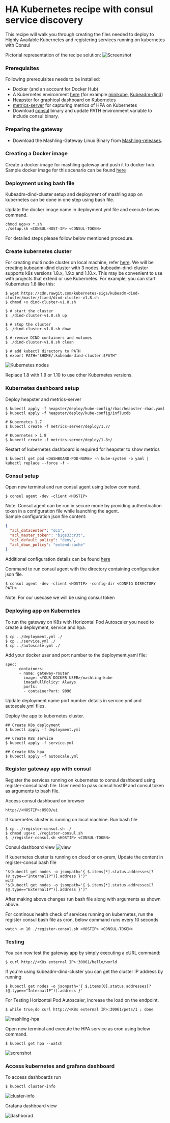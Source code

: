 # HA Kubernetes recipe with consul service discovery
This recipe will walk you through creating the files needed to deploy to Highly Available Kubernetes and registering services running on kubernetes with Consul

Pictorial representation of the recipe solution:
![Screenshot](images/HA-RECIPE.jpg)

### Prerequisites
Following prerequisites needs to be installed:
* Docker (and an account for Docker Hub)
* A Kubernetes environment [here](https://kubernetes.io/docs/setup/pick-right-solution/) (for example [minikube](https://github.com/kubernetes/minikube), [Kubeadm-dind](https://github.com/kubernetes-sigs/kubeadm-dind-cluster))
* [Heapster](https://github.com/kubernetes/heapster) for graphical dashboard on Kubernetes
* [metrics-server](https://github.com/kubernetes-incubator/metrics-server) for capturing metrics of HPA on Kubernetes 
* Download [consul](https://www.consul.io/downloads.html) binary and update PATH environment variable to include consul binary.

### Preparing the gateway
* Download the Mashling-Gateway Linux Binary from [Mashling-releases](https://github.com/TIBCOSoftware/mashling/releases). 

### Creating a Docker image
Create a docker image for mashling gateway and push it to docker hub. Sample docker image for this scenario can be found [here](https://hub.docker.com/r/mashling/mashling-ha-kubernetes/)

### Deployment using bash file
Kubeadm-dind-cluster setup and deployment of mashling app on kubernetes can be done in one step using bash file.   

Update the docker image name in deployment.yml file and execute below command. 
```
chmod ugo+x *.sh
./setup.sh <CONSUL-HOST-IP> <CONSUL-TOKEN>
```

For detailed steps please follow below mentioned procedure.

### Create kubernetes cluster
For creating multi node cluster on local machine, refer [here](https://kubernetes.io/docs/setup/pick-right-solution/). We will be creating kubeadm-dind cluster with 3 nodes. kubeadm-dind-cluster supports k8s versions 1.8.x, 1.9.x and 1.10.x. This may be convenient to use with projects that extend or use Kubernetes. For example, you can start Kubernetes 1.8 like this:

```
$ wget https://cdn.rawgit.com/kubernetes-sigs/kubeadm-dind-cluster/master/fixed/dind-cluster-v1.8.sh
$ chmod +x dind-cluster-v1.8.sh

$ # start the cluster
$ ./dind-cluster-v1.8.sh up

$ # stop the cluster
$ ./dind-cluster-v1.8.sh down

$ # remove DIND containers and volumes
$ ./dind-cluster-v1.8.sh clean

$ # add kubectl directory to PATH
$ export PATH="$HOME/.kubeadm-dind-cluster:$PATH"
```
![Kubernetes nodes](images/nodes.jpg)

Replace 1.8 with 1.9 or 1.10 to use other Kubernetes versions.

### Kubernetes dashboard setup

Deploy heapster and metrics-server
```
$ kubectl apply -f heapster/deploy/kube-config/rbac/heapster-rbac.yaml
$ kubectl apply -f heapster/deploy/kube-config/influxdb

# Kubernetes 1.7
$ kubectl create -f metrics-server/deploy/1.7/

# Kubernetes > 1.8
$ kubectl create -f metrics-server/deploy/1.8+/
```
Restart of kubernetes dashboard is required for heapster to show metrics
```
$ kubectl get pod <DASHBOARD-POD-NAME> -n kube-system -o yaml | kubectl replace --force -f -
```

### Consul setup

Open new terminal and run consul agent using below command.
```
$ consul agent -dev -client <HOSTIP>
```
Note: Consul agent can be run in secure mode by providing authentication token in a configuration file while launching the agent.<br>
Sample configuration json file content:
```json
{
  "acl_datacenter": "dc1",
  "acl_master_token": "b1gs33cr3t",
  "acl_default_policy": "deny",
  "acl_down_policy": "extend-cache"
}
```
Additional configuration details can be found [here](https://www.consul.io/docs/guides/acl.html)

Command to run consul agent with the directory containing configuration json file.
```
$ consul agent -dev -client <HOSTIP> -config-dir <CONFIG DIRECTORY PATH>
```
Note: For our usecase we will be using consul token

### Deploying app on Kubernetes
To run the gateway on K8s with Horizontal Pod Autoscaler you need to create a deployment, service and hpa. 

```
$ cp ../deployment.yml ./
$ cp ../service.yml ./
$ cp ../autoscale.yml ./
```

Add your docker user and port number to the deployment.yaml file:

```
spec:
      containers:
      - name: gateway-router
        image: <YOUR DOCKER USER>/mashling-kube
        imagePullPolicy: Always
        ports:
        - containerPort: 9096
```

Update deployment name port number details in service.yml and autoscale.yml files.

Deploy the app to kubernetes cluster.
```
## Create K8s deployment
$ kubectl apply -f deployment.yml

## Create K8s service
$ kubectl apply -f service.yml

## Create K8s hpa
$ kubectl apply -f autoscale.yml
```

### Register gateway app with consul
Register the services running on kubernetes to consul dashboard using register-consul bash file. User need to pass consul hostIP and consul token as arguments to bash file.

Access consul dashboard on browser
```
http://<HOSTIP>:8500/ui
```

If kubernetes cluster is running on local machine. Run bash file

```
$ cp ../register-consul.sh ./
$ chmod ugo+x ./register-consul.sh
$ ./register-consul.sh <HOSTIP> <CONSUL-TOKEN>
```

Consul dashboard view ![view](images/consul.jpg)

If kubernetes cluster is running on cloud or on-prem, Update the content in register-consul bash file
```
"$(kubectl get nodes -o jsonpath='{ $.items[*].status.addresses[?(@.type=="InternalIP")].address }')" 
with 
"$(kubectl get nodes -o jsonpath='{ $.items[*].status.addresses[?(@.type=="ExternalIP")].address }')"
```

After making above changes run bash file along with arguments as shown above.

For continous health check of services running on kubernetes, run the register consul bash file as cron, below command runs every 10 seconds
```
watch -n 10 ./register-consul.sh <HOSTIP> <CONSUL-TOKEN>
```

### Testing 
You can now test the gateway app by simply executing a cURL command:
```
$ curl http://<K8s external IP>:30061/hello/world
```

If you're using kubeadm-dind-cluster you can get the cluster IP address by running
```
$ kubectl get nodes -o jsonpath='{ $.items[0].status.addresses[?(@.type=="InternalIP")].address }'
```

For Testing Horizontal Pod Autoscaler, increase the load on the endpoint.

```
$ while true;do curl http://<K8s external IP>:30061/pets/1 ; done
```

![mashling-hpa](images/mashling-hpa.jpg)

Open new terminal and execute the HPA service as cron using below command. 
```
$ kubectl get hpa --watch
```

![screnshot](images/HA-Log.jpg)

### Access kubernetes and grafana dashboard

To access dashboards run
```
$ kubectl cluster-info
```
![cluster-info](images/info.jpg)


Grafana dashboard view

![dashborad](images/grafana-dashboard.jpg)


